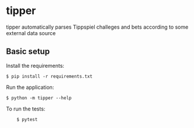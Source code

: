 # tipper

tipper automatically parses Tippspiel challeges and bets according to some external data source

## Basic setup

Install the requirements:
```
$ pip install -r requirements.txt
```

Run the application:
```
$ python -m tipper --help
```

To run the tests:
```
    $ pytest
```
